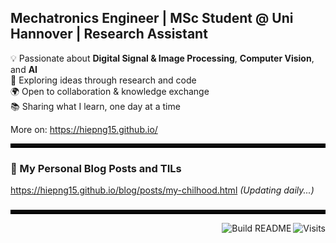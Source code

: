## Mechatronics Engineer | MSc Student @ Uni Hannover | Research Assistant

💡 Passionate about **Digital Signal & Image Processing**, **Computer Vision**, and **AI**   
🚀 Exploring ideas through research and code  
🌍 Open to collaboration & knowledge exchange  
📚 Sharing what I learn, one day at a time 

More on: https://hiepng15.github.io/

<hr style="border: 3px solid #000000;" />


### 📰 My Personal Blog Posts and TILs
<!-- BLOG_SECTION -->
https://hiepng15.github.io/blog/posts/my-chilhood.html
*(Updating daily...)*
<!-- END_BLOG_SECTION -->


###
<hr style="border: 3px solid #000000;" />

<a href="https://visitor-badge.laobi.icu/badge?page_id=hiepng15.hiepng15&title=Visits">
  <img src="https://visitor-badge.laobi.icu/badge?page_id=hiepng15.hiepng15&title=Visits" align="right" alt="Visits" />
</a>

<a href="https://github.com/hiepng15/hiepng15/actions">
  <img src="https://img.shields.io/badge/Build%20README-passing-brightgreen?logo=githubactions&logoColor=white" align="right" alt="Build README" />
</a>








